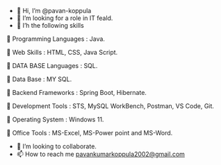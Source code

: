 - 👋 Hi, I’m @pavan-koppula
- 👀 I’m looking for a role in IT feald.
- 🌱 I’h the following skills

	Programming Languages	:	Java.

	Web Skills			      :	HTML, CSS, Java Script.

	DATA BASE Languages	  :	SQL.

	Data Base 			      :	MY SQL.

	Backend Frameworks		:	Spring Boot, Hibernate.

	Development Tools		  :	STS, MySQL WorkBench, Postman, VS Code, Git. 

	Operating System	  	:	Windows 11.

	Office Tools			    : MS-Excel, MS-Power point and MS-Word.
 
- 💞️ I’m looking to collaborate.
- 📫 How to reach me pavankumarkoppula2002@gmail.com

<!---
pavan-koppula/pavan-koppula is a ✨ special ✨ repository because its `README.md` (this file) appears on your GitHub profile.
You can click the Preview link to take a look at your changes.
--->
